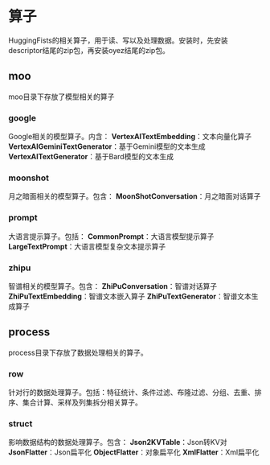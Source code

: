 # 算子
  HuggingFists的相关算子，用于读、写以及处理数据。安装时，先安装descriptor结尾的zip包，再安装oyez结尾的zip包。
## moo
  moo目录下存放了模型相关的算子
### google
  Google相关的模型算子。内含：
  **VertexAITextEmbedding**：文本向量化算子
  **VertexAIGeminiTextGenerator**：基于Gemini模型的文本生成
  **VertexAITextGenerator**：基于Bard模型的文本生成
### moonshot
  月之暗面相关的模型算子。包含：
  **MoonShotConversation**：月之暗面对话算子
### prompt
  大语言提示算子。包括：
  **CommonPrompt**：大语言模型提示算子
  **LargeTextPrompt**：大语言模型复杂文本提示算子
### zhipu
  智谱相关的模型算子。包含：
  **ZhiPuConversation**：智谱对话算子
  **ZhiPuTextEmbedding**：智谱文本嵌入算子
  **ZhiPuTextGenerator**：智谱文本生成算子
## process
  process目录下存放了数据处理相关的算子。
### row
  针对行的数据处理算子。包括：特征统计、条件过滤、布隆过滤、分组、去重、排序、集合计算、采样及列集拆分相关算子。
### struct
  影响数据结构的数据处理算子。包含：
  **Json2KVTable**：Json转KV对
  **JsonFlatter**：Json扁平化
  **ObjectFlatter**：对象扁平化
  **XmlFlatter**：Xml扁平化  



